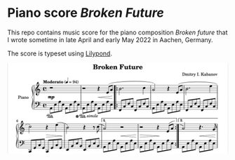 # Piano score *Broken Future*

This repo contains music score for the piano composition *Broken future* that
I wrote sometime in late April and early May 2022 in Aachen, Germany.

The score is typeset using [Lilypond](https://lilypond.org).

![Score preview](assets/preview.png)
